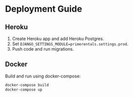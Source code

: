 # Deployment Guide

## Heroku

1. Create Heroku app and add Heroku Postgres.
2. Set `DJANGO_SETTINGS_MODULE=primerentals.settings.prod`.
3. Push code and run migrations.

## Docker

Build and run using docker-compose:

```bash
docker-compose build
docker-compose up
```
